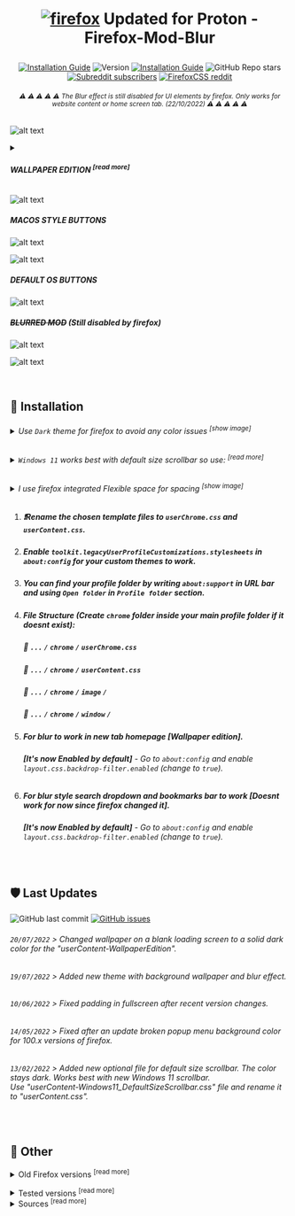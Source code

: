 # <p align="center"> [![firefox](https://user-images.githubusercontent.com/61329159/197364522-ffdb607c-f634-4ddd-a234-7ccc3833d8b6.png)](https://github.com/datguypiko/Firefox-Mod-Blur#wrench-installation) Updated for Proton - Firefox-Mod-Blur </p> 

<p align="center"><a href="#wrench-installation"><img alt="Installation Guide" src="https://img.shields.io/badge/Installation%20Guide-informational?style=flat"></a> <img alt="Version" src="https://img.shields.io/badge/Last%20tested%20ver.-106.0.1-blue?style=flat&logo=firefox&logoColor=white"> <a href="#shield-last-updates"><img alt="Installation Guide" src="https://img.shields.io/badge/Last%20update-20/07/2022-bightgreen?style=flat"></a> <img alt="GitHub Repo stars" src="https://img.shields.io/github/stars/datguypiko/Firefox-Mod-Blur?color=green&logo=github&style=flat"> <a href="https://www.reddit.com/r/Firefox/"><img alt="Subreddit subscribers" src="https://img.shields.io/reddit/subreddit-subscribers/Firefox?label=r%2FFirefox&logo=reddit&style=flat&logoColor=white"></a> <a href="https://www.reddit.com/r/FirefoxCSS/"><img alt="FirefoxCSS reddit" src="https://img.shields.io/reddit/subreddit-subscribers/FirefoxCSS?label=More%20r%2FFirefoxCSS&logo=reddit&style=social"></a> </p>

###### <p align="center"> <sup>  :warning: :warning: :warning: :warning: :warning:  The Blur effect is still disabled for UI elements by firefox. Only works for website content or home screen tab. (22/10/2022) :warning: :warning: :warning: :warning: :warning: </sup>
</p>

![alt text](https://i.imgur.com/RngH3GW.png) 

<details><summary>

##### WALLPAPER EDITION <sup>[read more]</sup></summary>

> ##### Download *'userContent-WallpaperEdition-Windows11DefaultScrollbar.css'* (better for win11 scrollbar) or *'userContent-WallpaperEdition-ThinScrollbar.css'*

> ##### Downloaded `WallpaperEdition` rename it to `userContent.css` file, put "wallpaper.jpg" inside `image` folder. If want to use 'png' image dont forget to rename to "wallpaper.png" in `userContent.css` on code line 39.
</details>
 
![alt text](https://i.imgur.com/CTOqtpN.jpg) 

##### MACOS STYLE BUTTONS
![alt text](https://i.imgur.com/kHRVq3Q.gif)

![alt text](https://i.imgur.com/vda7CNM.png)

##### DEFAULT OS BUTTONS

![alt text](https://i.imgur.com/Z9MD1ym.png)

##### ~~BLURRED MOD~~ (Still disabled by firefox)
![alt text](https://i.imgur.com/GklKQ6v.png)

![alt text](https://i.imgur.com/OasXFqd.png)


</br>

## :wrench: Installation

###### <details><summary>Use *`Dark`* theme for firefox to avoid any color issues <sup>[show image]</sup></summary>![image](https://user-images.githubusercontent.com/61329159/197360837-503f8d50-b2c1-4c29-94d7-870adb1c3ab0.png)</details>
###### <details><summary>*`Windows 11`* works best with default size scrollbar so use: <sup>[read more]</sup></summary><p>Use *'userContent-WallpaperEdition-Windows11DefaultScrollbar.css'* or *'userContent-Windows11DefaultScrollbar.css'*</p></details>
###### <details><summary>I use firefox integrated Flexible space for spacing <sup>[show image]</sup></summary>![image](https://user-images.githubusercontent.com/61329159/197362629-b5c6e49a-92c4-4d08-aada-f8883e7c471f.png)</details>

1. ##### :exclamation:Rename the chosen template files to `userChrome.css` and `userContent.css`.
2. ##### Enable `toolkit.legacyUserProfileCustomizations.stylesheets` in `about:config` for your custom themes to work.
3. ##### You can find your profile folder by writing `about:support` in URL bar and using `Open folder` in `Profile folder` section.
4. ##### File Structure (Create `chrome` folder inside your main profile folder if it doesnt exist):

	 ##### :open_file_folder: `...` `/` `chrome` `/` `userChrome.css`

	 ##### :open_file_folder: `...` `/` `chrome` `/` `userContent.css`

	 ##### :open_file_folder: `...` `/` `chrome` `/` `image` `/`
	
	 ##### :open_file_folder: `...` `/` `chrome` `/` `window` `/`
	
5. ##### For blur to work in new tab homepage [Wallpaper edition].
	
    ###### ***[It's now Enabled by default]*** - Go to `about:config` and enable `layout.css.backdrop-filter.enabled` (change to `true`).	
  
6. ##### For blur style search dropdown and bookmarks bar to work [Doesnt work for now since firefox changed it].
	
    ###### ***[It's now Enabled by default]*** - Go to `about:config` and enable `layout.css.backdrop-filter.enabled` (change to `true`).

</br>

## :shield: Last Updates 

<img alt="GitHub last commit" src="https://img.shields.io/github/last-commit/datguypiko/Firefox-Mod-Blur"> <a href="https://github.com/datguypiko/Firefox-Mod-Blur/issues"><img alt="GitHub issues" src="https://img.shields.io/github/issues/datguypiko/Firefox-Mod-Blur?color=yellow&logo=github&logoColor=white"> </a>

###### `20/07/2022` > Changed wallpaper on a blank loading screen to a solid dark color for the "userContent-WallpaperEdition".
###### `19/07/2022` > Added new theme with background wallpaper and blur effect. 
###### `10/06/2022` > Fixed padding in fullscreen after recent version changes.
###### `14/05/2022` > Fixed after an update broken popup menu background color for 100.x versions of firefox.
###### `13/02/2022` > Added new optional file for default size scrollbar. The color stays dark. Works best with new Windows 11 scrollbar. </br>Use "userContent-Windows11_DefaultSizeScrollbar.css" file and rename it to "userContent.css".

</br>

## :page_facing_up: Other

<details><summary>Old Firefox versions <sup>[read more]</sup></summary>

> One line config: 'userChrome-ONE-LINER.css' For Firefox versions below 89.0.0
![alt text](https://i.imgur.com/YwrbCxm.png)</details>
<details><summary>Tested versions <sup>[read more]</sup></summary>

```html
Last Tested on:
 	-- Default Dark Theme
	NEW PROTON 
		-- Windows 10/11 - 106.0.1 / 105 / 104.0.1 / 102.0.1 / 102.0 / 101.0 / 100.0 / 99.0.1/ 98.0 / 97.0.1 / 96.0.3 / 96.0 / 95.0 / 94.0.1 / 93.0 / 91.0.2 / 90.0.1 / 90.0 / 89.0.1 / 89.0.0

	Old Firefox Versions:
		-- Windows - 73.0.1 / 74.0 / 74.0.1 / 75.0.0 / 77.0.1 / 80.0 /  84.0.1 / 85.0.0
 		-- Linux - 74.0.1 | Default Dark Theme
```
</details>
<details><summary>Sources <sup>[read more]</sup></summary>

> ###### Source for Backdrop filter: [`https://www.reddit.com/r/FirefoxCSS/comments/ddi4dc/testing_the_backdropfilter_in_the_url_dropdown/`](https://www.reddit.com/r/FirefoxCSS/comments/ddi4dc/testing_the_backdropfilter_in_the_url_dropdown/)

> ###### Source for Windows Control buttons: [`https://github.com/aminomancer/uc.css.js/tree/master/resources/window`](https://github.com/aminomancer/uc.css.js/tree/master/resources/window)
</details>
